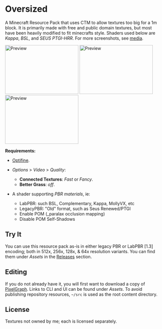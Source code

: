 # Oversized
A Minecraft Resource Pack that uses CTM to allow textures too big for a 1m block. It is primarily made with free and public domain textures, but most have been heavily modified to fit minecrafts style. Shaders used below are _Kappa_, _BSL_, and _SEUS PTGI-HRR_. For more screenshots, see [media](https://github.com/null511/MCRP-Oversized/tree/main/media).

<img src="https://github.com/null511/MCRP-Oversized/raw/main/media/badlands.png" alt="Preview" width="240" height="160"></img>
<img src="https://github.com/null511/MCRP-Oversized/raw/main/media/forest-rays.png" alt="Preview" width="240" height="160"></img>
<img src="https://github.com/null511/MCRP-Oversized/raw/main/media/village-night.png" alt="Preview" width="240" height="160"></img>

**Requirements:**  
- [Optifine](https://optifine.net/home).
- _Options_ > _Video_ > _Quality_:
  + **Connected Textures**: _Fast_ or _Fancy_.
  + **Better Grass**: _off_.

- A shader supporting _PBR materials_, ie:
  + LabPBR: such BSL, Complementary, Kappa, MollyVX, etc
  + LegacyPBR: "Old" format, such as Seus Renewed/PTGI
  + Enable POM (_paralax occlusion mapping)
  + Disable POM Self-Shadows

## Try It
You can use this resource pack as-is in either legacy PBR or LabPBR [1.3] encoding; both in 512x, 256x, 128x, & 64x resolution variants. You can find them under _Assets_ in the [Releases](https://github.com/null511/MCRP-Textureless/releases) section.

## Editing
If you do not already have it, you will first want to download a copy of [PixelGraph](https://github.com/null511/PixelGraph/releases). Links to CLI and UI can be found under _Assets_. To avoid publishing repository resources, `~/src` is used as the root content directory.

## License
Textures not owned by me; each is licensed separately.
